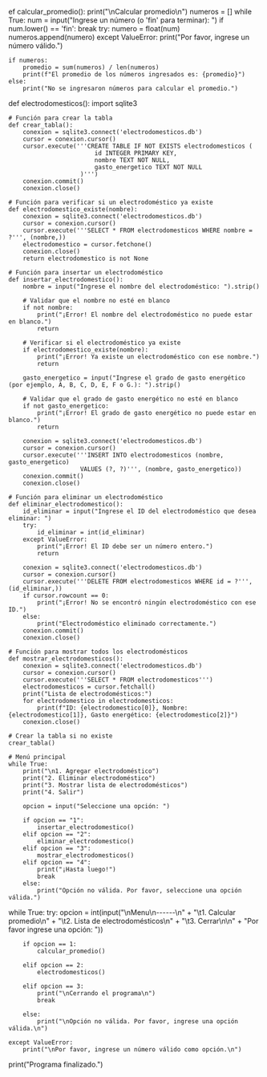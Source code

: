 ef calcular_promedio():
    print("\nCalcular promedio\n")
    numeros = []
    while True:
        num = input("Ingrese un número (o 'fin' para terminar): ")
        if num.lower() == 'fin':
            break
        try:
            numero = float(num)
            numeros.append(numero)
        except ValueError:
            print("Por favor, ingrese un número válido.")

    if numeros:
        promedio = sum(numeros) / len(numeros)
        print(f"El promedio de los números ingresados es: {promedio}")
    else:
        print("No se ingresaron números para calcular el promedio.")

def electrodomesticos():
    import sqlite3

    # Función para crear la tabla
    def crear_tabla():
        conexion = sqlite3.connect('electrodomesticos.db')
        cursor = conexion.cursor()
        cursor.execute('''CREATE TABLE IF NOT EXISTS electrodomesticos (
                            id INTEGER PRIMARY KEY,
                            nombre TEXT NOT NULL,
                            gasto_energetico TEXT NOT NULL
                        )''')
        conexion.commit()
        conexion.close()

    # Función para verificar si un electrodoméstico ya existe
    def electrodomestico_existe(nombre):
        conexion = sqlite3.connect('electrodomesticos.db')
        cursor = conexion.cursor()
        cursor.execute('''SELECT * FROM electrodomesticos WHERE nombre = ?''', (nombre,))
        electrodomestico = cursor.fetchone()
        conexion.close()
        return electrodomestico is not None

    # Función para insertar un electrodoméstico
    def insertar_electrodomestico():
        nombre = input("Ingrese el nombre del electrodoméstico: ").strip()
        
        # Validar que el nombre no esté en blanco
        if not nombre:
            print("¡Error! El nombre del electrodoméstico no puede estar en blanco.")
            return
        
        # Verificar si el electrodoméstico ya existe
        if electrodomestico_existe(nombre):
            print("¡Error! Ya existe un electrodoméstico con ese nombre.")
            return
        
        gasto_energetico = input("Ingrese el grado de gasto energético (por ejemplo, A, B, C, D, E, F o G.): ").strip()
        
        # Validar que el grado de gasto energético no esté en blanco
        if not gasto_energetico:
            print("¡Error! El grado de gasto energético no puede estar en blanco.")
            return
        
        conexion = sqlite3.connect('electrodomesticos.db')
        cursor = conexion.cursor()
        cursor.execute('''INSERT INTO electrodomesticos (nombre, gasto_energetico) 
                        VALUES (?, ?)''', (nombre, gasto_energetico))
        conexion.commit()
        conexion.close()

    # Función para eliminar un electrodoméstico
    def eliminar_electrodomestico():
        id_eliminar = input("Ingrese el ID del electrodoméstico que desea eliminar: ")
        try:
            id_eliminar = int(id_eliminar)
        except ValueError:
            print("¡Error! El ID debe ser un número entero.")
            return

        conexion = sqlite3.connect('electrodomesticos.db')
        cursor = conexion.cursor()
        cursor.execute('''DELETE FROM electrodomesticos WHERE id = ?''', (id_eliminar,))
        if cursor.rowcount == 0:
            print("¡Error! No se encontró ningún electrodoméstico con ese ID.")
        else:
            print("Electrodoméstico eliminado correctamente.")
        conexion.commit()
        conexion.close()

    # Función para mostrar todos los electrodomésticos
    def mostrar_electrodomesticos():
        conexion = sqlite3.connect('electrodomesticos.db')
        cursor = conexion.cursor()
        cursor.execute('''SELECT * FROM electrodomesticos''')
        electrodomesticos = cursor.fetchall()
        print("Lista de electrodomésticos:")
        for electrodomestico in electrodomesticos:
            print(f"ID: {electrodomestico[0]}, Nombre: {electrodomestico[1]}, Gasto energético: {electrodomestico[2]}")
        conexion.close()

    # Crear la tabla si no existe
    crear_tabla()

    # Menú principal
    while True:
        print("\n1. Agregar electrodoméstico")
        print("2. Eliminar electrodoméstico")
        print("3. Mostrar lista de electrodomésticos")
        print("4. Salir")
        
        opcion = input("Seleccione una opción: ")
        
        if opcion == "1":
            insertar_electrodomestico()
        elif opcion == "2":
            eliminar_electrodomestico()
        elif opcion == "3":
            mostrar_electrodomesticos()
        elif opcion == "4":
            print("¡Hasta luego!")
            break
        else:
            print("Opción no válida. Por favor, seleccione una opción válida.")


while True:
    try:
        opcion = int(input("\nMenu\n------\n" +
                           "\t1. Calcular promedio\n" +
                           "\t2. Lista de electrodomésticos\n" +
                           "\t3. Cerrar\n\n" +
                           "Por favor ingrese una opción: "))

        if opcion == 1:
            calcular_promedio()

        elif opcion == 2:
            electrodomesticos()

        elif opcion == 3:
            print("\nCerrando el programa\n")
            break

        else:
            print("\nOpción no válida. Por favor, ingrese una opción válida.\n")

    except ValueError:
        print("\nPor favor, ingrese un número válido como opción.\n")

print("Programa finalizado.")
